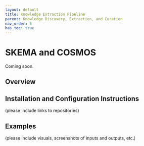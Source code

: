 ```yaml
---
layout: default
title: Knowledge Extraction Pipeline
parent: Knowledge Discovery, Extraction, and Curation
nav_order: 5
has_toc: true
---
```

# SKEMA and COSMOS

Coming soon.

## Overview

## Installation and Configuration Instructions
(please include links to repositories)

## Examples
(please include visuals, screenshots of inputs and outputs, etc.)
